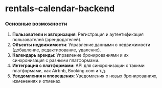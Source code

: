 # rentals-calendar-backend

### Основные возможности

1. **Пользователи и авторизация**: Регистрация и аутентификация пользователей (арендодателей).
2. **Объекты недвижимости**: Управление данными о недвижимости (добавление, редактирование, удаление).
3. **Календарь аренды**: Управление бронированиями и их синхронизация с разными платформами.
4. **Интеграция с платформами**: API для синхронизации с такими платформами, как Airbnb, Booking.com и т.д.
5. **Уведомления и оповещения**: Уведомления о новых бронированиях, изменениях и отменах.